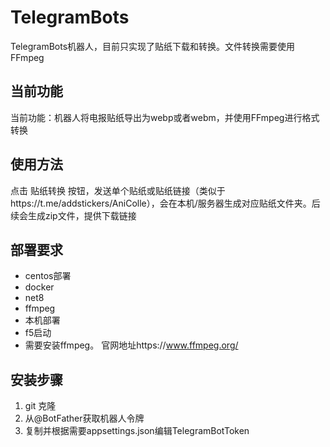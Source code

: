 # TelegramBots

TelegramBots机器人，目前只实现了贴纸下载和转换。文件转换需要使用FFmpeg

## 当前功能

当前功能：机器人将电报贴纸导出为webp或者webm，并使用FFmpeg进行格式转换

## 使用方法

点击 贴纸转换 按钮，发送单个贴纸或贴纸链接（类似于https://t.me/addstickers/AniColle），会在本机/服务器生成对应贴纸文件夹。后续会生成zip文件，提供下载链接

## 部署要求

- centos部署
- docker 
- net8
- ffmpeg
- 本机部署
- f5启动
- 需要安装ffmpeg。 官网地址https://www.ffmpeg.org/

## 安装步骤

1. git 克隆
2. 从@BotFather获取机器人令牌
3. 复制并根据需要appsettings.json编辑TelegramBotToken
